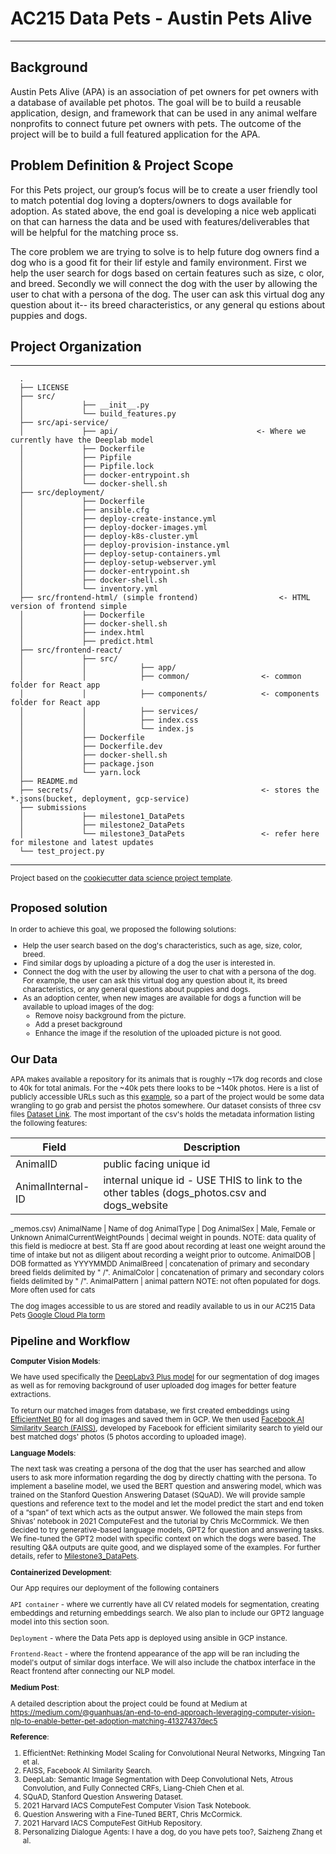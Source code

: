 # **AC215 Data Pets - Austin Pets Alive**

------

## Background

Austin Pets Alive (APA) is an association of pet owners for pet owners with a database of available pet photos.
 The goal will be to build a reusable application, design, and framework that can be used in any animal welfare
 nonprofits to connect future pet owners with pets. The outcome of the project will be to build a full featured
 application for the APA.

## Problem Definition & Project Scope

For this Pets project, our group’s focus will be to create a user friendly tool to match potential dog loving a
dopters/owners to dogs available for adoption. As stated above, the end goal is developing a nice web applicati
on that can harness the data and be used with features/deliverables that will be helpful for the matching proce
ss.

The core problem we are trying to solve is to help future dog owners find a dog who is a good fit for their lif
estyle and family environment. First we help the user search for dogs based on certain features such as size, c
olor, and breed. Secondly we will connect the dog with the user by allowing the user to chat with a persona of
the dog. The user can ask this virtual dog any question about it-- its breed characteristics, or any general qu
estions about puppies and dogs.

## Project Organization
------------
      .
      ├── LICENSE
      ├── src/
      │             ├── __init__.py
      │             └── build_features.py
      ├── src/api-service/
      │             ├── api/                               <- Where we currently have the Deeplab model
      │             ├── Dockerfile                               
      │             ├── Pipfile
      │             ├── Pipfile.lock
      │             ├── docker-entrypoint.sh
      │             └── docker-shell.sh
      ├── src/deployment/
      │             ├── Dockerfile
      │             ├── ansible.cfg
      │             ├── deploy-create-instance.yml
      │             ├── deploy-docker-images.yml
      │             ├── deploy-k8s-cluster.yml
      │             ├── deploy-provision-instance.yml
      │             ├── deploy-setup-containers.yml
      │             ├── deploy-setup-webserver.yml
      │             ├── docker-entrypoint.sh
      │             ├── docker-shell.sh
      │             └── inventory.yml
      ├── src/frontend-html/ (simple frontend)                  <- HTML version of frontend simple
      │             ├── Dockerfile
      │             ├── docker-shell.sh
      │             ├── index.html
      │             ├── predict.html
      ├── src/frontend-react/
      │             ├── src/
      │             │            ├── app/                                 
      │             │            ├── common/                <- common folder for React app   
      │             │            ├── components/            <- components folder for React app
      │             │            ├── services/
      │             │            ├── index.css
      │             │            └── index.js 
      │             ├── Dockerfile
      │             ├── Dockerfile.dev
      │             ├── docker-shell.sh
      │             ├── package.json
      │             └── yarn.lock
      ├── README.md
      ├── secrets/                                          <- stores the *.jsons(bucket, deployment, gcp-service)
      ├── submissions
      │             ├── milestone1_DataPets
      │             ├── milestone2_DataPets
      │             └── milestone3_DataPets                 <- refer here for milestone and latest updates
      └── test_project.py

--------

<p><small>Project based on the <a target="_blank" href="https://drivendata.github.io/cookiecutter-data-science/
">cookiecutter data science project template</a>.

## Proposed solution

In order to achieve this goal, we proposed the following solutions:

- Help the user search based on the dog's characteristics, such as age, size, color, breed.
- Find similar dogs by uploading a picture of a dog the user is interested in.
- Connect the dog with the user by allowing the user to chat with a persona of the dog. For example, the user can ask this virtual dog any question about it, its breed characteristics, or any general questions about puppies and dogs.
- As an adoption center, when new images are available for dogs a function will be available to upload images of the dog:
    * Remove noisy background from the picture.
    * Add a preset background
    * Enhance the image if the resolution of the uploaded picture is not good.


## Our Data

APA makes available a repository for its animals that is roughly ~17k dog records and close to 40k for total animals. For the ~40k pets there looks to be ~140k photos. Here is a list of publicly accessible URLs such as this [example](https://www.shelterluv.com/sites/default/files/animal_pics/464/2018/07/11/21/20180711213702.png), so a part of the project would be some data wrangling to go grab and persist the photos somewhere.
Our dataset consists of three csv files [Dataset Link](https://drive.google.com/drive/folders/1LCYLVkwZSHfkKvJUXs3EtHWRjUSUWZGy?usp=sharing). The most important of the csv's holds the metadata information listing the following features:

| Field | Description |
|---|---|
AnimalID | public facing unique id
AnimalInternal-ID | internal unique id - USE THIS to link to the other tables (dogs_photos.csv and dogs_website
_memos.csv)
AnimalName | Name of dog
AnimalType | Dog
AnimalSex | Male, Female or Unknown
AnimalCurrentWeightPounds | decimal weight in pounds. NOTE: data quality of this field is mediocre at best. Sta
ff are good about recording at least one weight around the time of intake but not as diligent about recording a
 weight prior to outcome.
AnimalDOB | DOB formatted as YYYYMMDD
AnimalBreed | concatenation of primary and secondary breed fields delimited by " /".
AnimalColor | concatenation of primary and secondary colors fields delimited by " /".
AnimalPattern | animal pattern NOTE: not often populated for dogs. More often used for cats

The dog images accessible to us are stored and readily available to us in our AC215 Data Pets [Google Cloud Pla
torm](https://console.cloud.google.com/storage/browser?project=ac215-data-pets&prefix=&forceOnObjectsSortingFiltering=false&pageState=(%22GcsBucketList%22:(%22f%22:%22%255B%255D%22))) 


## __Pipeline and Workflow__

**Computer Vision Models**:

We have used specifically the [DeepLabv3 Plus model](https://github.com/AvivSham/DeepLabv3) for our segmentation of dog images as well as for removing background of user uploaded dog images for better feature extractions.

To return our matched images from database, we first created embeddings using [EfficientNet B0](https://arxiv.org/pdf/1905.11946.pdf) for all dog images and saved them in GCP. We then used [Facebook AI Similarity Search (FAISS)](https://github.com/facebookresearch/faiss), developed by Facebook for efficient similarity search to yield our best matched dogs' photos (5 photos according to uploaded image).


**Language Models**:

The next task was creating a persona of the dog that the user has searched and allow users to ask more information regarding the dog by directly chatting with the persona. To implement a baseline model, we used the BERT question and answering model, which was trained on the Stanford Question Answering Dataset (SQuAD). We will provide sample questions and reference text to the model and let the model predict the start and end token of a “span” of text which acts as the output answer. We followed the main steps from Shivas’ notebook in 2021 ComputeFest and the tutorial by Chris McCormmick. We then decided to try generative-based language models, GPT2 for question and answering tasks. We fine-tuned the GPT2 model with specific context on which the dogs were based. The resulting Q&A outputs are quite good, and we displayed some of the examples. For further details, refer to [Milestone3_DataPets](https://github.com/yuxinxu77/AC215_DataPets/tree/main/submissions/milestone3_DataPets).


**Containerized Development**:

Our App requires our deployment of the following containers

`API container` - where we currently have all CV related models for segmentation, creating embeddings and returning embeddings search. We also plan to include our GPT2 language model into this section soon.

`Deployment` - where the Data Pets app is deployed using ansible in GCP instance.

`Frontend-React` - where the frontend appearance of the app will be ran including the model's output of similar dogs interface. We will also include the chatbox interface in the React frontend after connecting our NLP model.

**Medium Post**:
 
A detailed description about the project could be found at Medium at https://medium.com/@guanhuas/an-end-to-end-approach-leveraging-computer-vision-nlp-to-enable-better-pet-adoption-matching-41327437dec5

**Reference**:
1. EfficientNet: Rethinking Model Scaling for Convolutional Neural Networks, Mingxing Tan et al.
2. FAISS, Facebook AI Similarity Search.
3. DeepLab: Semantic Image Segmentation with Deep Convolutional Nets, Atrous Convolution, and Fully Connected CRFs, Liang-Chieh Chen et al. 
4. SQuAD, Stanford Question Answering Dataset.
5. 2021 Harvard IACS ComputeFest Computer Vision Task Notebook.
6. Question Answering with a Fine-Tuned BERT, Chris McCormick.
7. 2021 Harvard IACS ComputeFest GitHub Repository.
8. Personalizing Dialogue Agents: I have a dog, do you have pets too?, Saizheng Zhang et al.
